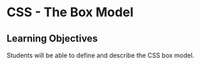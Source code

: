 # CSS - The Box Model

## Learning Objectives
Students will be able to define and describe the CSS box model.
